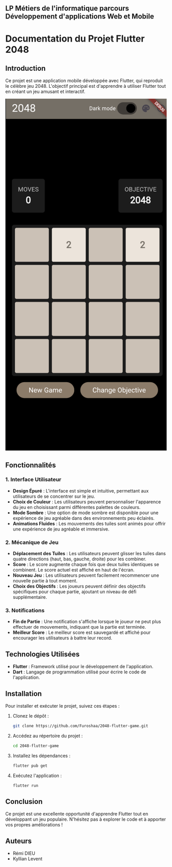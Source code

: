 ## LP Métiers de l'informatique parcours Développement d'applications Web et Mobile
# Documentation du Projet Flutter 2048

## Introduction

Ce projet est une application mobile développée avec Flutter, qui reproduit le célèbre jeu 2048. L'objectif principal est d'apprendre à utiliser Flutter tout en créant un jeu amusant et interactif.

<img src="https://github.com/Furoshaa/2048-flutter-game/blob/main/images/jeu.png?raw=true" alt="Capture d'écran du jeu 2048" width="600"/>

## Fonctionnalités

### 1. Interface Utilisateur

- **Design Épuré** : L'interface est simple et intuitive, permettant aux utilisateurs de se concentrer sur le jeu.
- **Choix de Couleur** : Les utilisateurs peuvent personnaliser l'apparence du jeu en choisissant parmi différentes palettes de couleurs.
- **Mode Sombre** : Une option de mode sombre est disponible pour une expérience de jeu agréable dans des environnements peu éclairés.
- **Animations Fluides** : Les mouvements des tuiles sont animés pour offrir une expérience de jeu agréable et immersive.

### 2. Mécanique de Jeu

- **Déplacement des Tuiles** : Les utilisateurs peuvent glisser les tuiles dans quatre directions (haut, bas, gauche, droite) pour les combiner.
- **Score** : Le score augmente chaque fois que deux tuiles identiques se combinent. Le score actuel est affiché en haut de l'écran.
- **Nouveau Jeu** : Les utilisateurs peuvent facilement recommencer une nouvelle partie à tout moment.
- **Choix des Objectifs** : Les joueurs peuvent définir des objectifs spécifiques pour chaque partie, ajoutant un niveau de défi supplémentaire.

### 3. Notifications

- **Fin de Partie** : Une notification s'affiche lorsque le joueur ne peut plus effectuer de mouvements, indiquant que la partie est terminée.
- **Meilleur Score** : Le meilleur score est sauvegardé et affiché pour encourager les utilisateurs à battre leur record.

## Technologies Utilisées

- **Flutter** : Framework utilisé pour le développement de l'application.
- **Dart** : Langage de programmation utilisé pour écrire le code de l'application.

## Installation

Pour installer et exécuter le projet, suivez ces étapes :

1. Clonez le dépôt :
   ```bash
   git clone https://github.com/Furoshaa/2048-flutter-game.git
   ```

2. Accédez au répertoire du projet :
   ```bash
   cd 2048-flutter-game
   ```

3. Installez les dépendances :
   ```bash
   flutter pub get
   ```

4. Exécutez l'application :
   ```bash
   flutter run
   ```

## Conclusion

Ce projet est une excellente opportunité d'apprendre Flutter tout en développant un jeu populaire. N'hésitez pas à explorer le code et à apporter vos propres améliorations !

## Auteurs

- Rémi DIEU
- Kyllian Levent